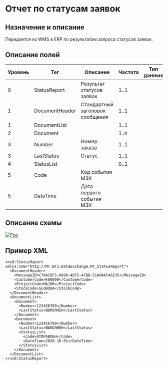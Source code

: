 # Отчет по статусам заявок

## Назначение и описание
Передается из WMS в ERP по результатам запроса статусов заявок.

## Описание полей
Уровень | Тег | Описание | Частота | Тип данных | Размер поля | Комментарий
--------|-----|----------|---------|------------|-------------|------------
0       | StatusReport   | Результат статусов заявок       | 1..1    |            |             |                           
1       | DocumentHeader | Стандартный заголовок сообщения | 1..1    |            |             | Общая структура сообщения 
1       | DocumentList   |                             | 1..1        |            |             |
2       | Document       |                           | 1..n          |            |             |
3       | Number         | Номер заказа                    | 1..1    |            |             |                           
3       | LastStatus     | Статус                          | 1..1    |            |             |                           
4       | StatusList     |                                 | 0..1    |            |             |                           
5       | Code           | Код события МЗК                 |         |            |             |
5       | DateTime       | Дата первого события МЗК        |         |            |

## Описание схемы
<a href="/XSD/MT_StatusReport.xsd" rel="XSD">![Foo](https://user-images.githubusercontent.com/22858622/134012526-73d1b128-a2cd-4d14-8a13-10f81a57c04f.png)</a>

## Пример XML
```
<ns0:StatusReport xmlns:ns0="http://MT.BTS.DataExchange.MT_StatusReport">
  <DocumentHeader>
    <MessageID>C764CDF5-0808-4BF5-A7BB-51A0A6F46E35</MessageID>
    <CustomerCode>К00000</CustomerCode>
    <ProjectCode>MAJOR</ProjectCode>
    <StockCode>SLOBODA</StockCode>
  </DocumentHeader>
  <DocumentList>
    <Document>
      <Number>123456789</Number>
      <LastStatus>ВЫПОЛНЕН</LastStatus>
    </Document>
    <Document>
      <Number>123456789</Number>
      <LastStatus>ВЫПОЛНЕН</LastStatus>
      <StatusList>
        <Code>ОТПРАВЛЕН</Code>
        <DateTime>2020-10-01</DateTime>
      </StatusList>
    </Document>
  </DocumentList>
</ns0:StatusReport>
```

